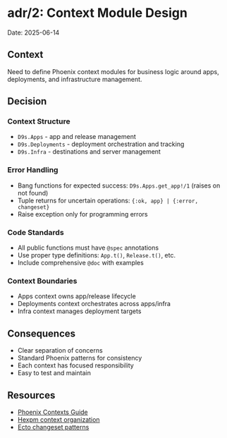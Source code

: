 # adr/2: Context Module Design

Date: 2025-06-14

## Context
Need to define Phoenix context modules for business logic around apps, deployments, and infrastructure management.

## Decision

### Context Structure
- `D9s.Apps` - app and release management
- `D9s.Deployments` - deployment orchestration and tracking
- `D9s.Infra` - destinations and server management

### Error Handling
- Bang functions for expected success: `D9s.Apps.get_app!/1` (raises on not found)
- Tuple returns for uncertain operations: `{:ok, app} | {:error, changeset}`
- Raise exception only for programming errors

### Code Standards
- All public functions must have `@spec` annotations
- Use proper type definitions: `App.t()`, `Release.t()`, etc.
- Include comprehensive `@doc` with examples

### Context Boundaries
- Apps context owns app/release lifecycle
- Deployments context orchestrates across apps/infra
- Infra context manages deployment targets

## Consequences
- Clear separation of concerns
- Standard Phoenix patterns for consistency
- Each context has focused responsibility
- Easy to test and maintain

## Resources
- [Phoenix Contexts Guide](https://hexdocs.pm/phoenix/contexts.html)
- [Hexpm context organization](https://github.com/hexpm/hexpm/tree/main/lib/hexpm)
- [Ecto changeset patterns](https://hexdocs.pm/ecto/Ecto.Changeset.html)
